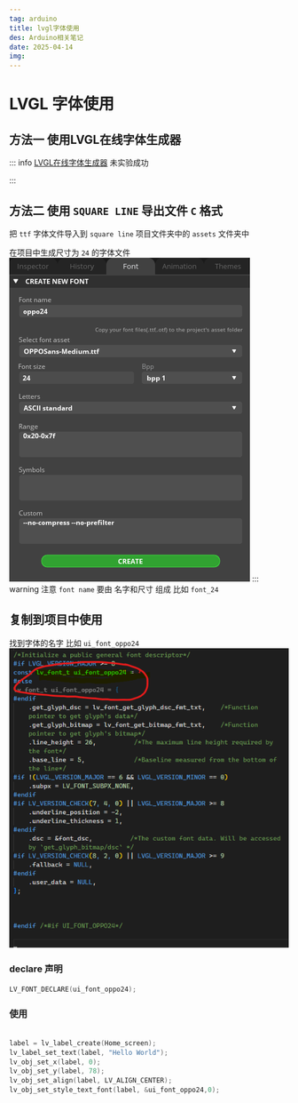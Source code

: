 ```yaml
---
tag: arduino
title: lvgl字体使用
des: Arduino相关笔记
date: 2025-04-14
img: 
---
```


# LVGL 字体使用


## 方法一 使用LVGL在线字体生成器
::: info 
[LVGL在线字体生成器](https://lvgl.io/tools/fontconverter)
未实验成功

:::

## 方法二 使用 `SQUARE LINE` 导出文件 `C` 格式

把 `ttf` 字体文件导入到 `square line` 项目文件夹中的 `assets` 文件夹中

在项目中生成尺寸为 `24` 的字体文件
![](./img/square_font_conv.png)
::: warning 
注意 `font name` 要由 名字和尺寸 组成 比如 `font_24`

## 复制到项目中使用

找到字体的名字 比如 `ui_font_oppo24`
![](./img/square_font_conv2.png)

### declare 声明
```cpp
LV_FONT_DECLARE(ui_font_oppo24);
```

### 使用

```cpp

label = lv_label_create(Home_screen);
lv_label_set_text(label, "Hello World");
lv_obj_set_x(label, 0);
lv_obj_set_y(label, 78);
lv_obj_set_align(label, LV_ALIGN_CENTER);
lv_obj_set_style_text_font(label, &ui_font_oppo24,0);
```





